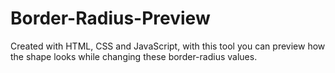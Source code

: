 # Border-Radius-Preview
Created with HTML, CSS and JavaScript, with this tool you can preview how the shape looks while changing these border-radius values.

